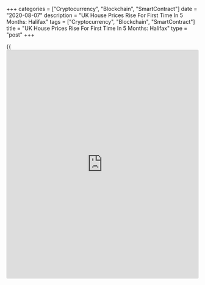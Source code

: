 +++
categories = ["Cryptocurrency", "Blockchain", "SmartContract"]
date = "2020-08-07"
description = "UK House Prices Rise For First Time In 5 Months: Halifax"
tags = ["Cryptocurrency", "Blockchain", "SmartContract"]
title = "UK House Prices Rise For First Time In 5 Months: Halifax"
type = "post"
+++

{{<iframe id="large-banner" src="https://www.bounty.group/#slide=15.0" width="100%" height="600" scrolling="no" style="border: 0px solid rgb(216, 221, 230); border-radius: 3px;">}}

UK house prices increased for the first time in five months in July
driven by pent-up demand, data from the Lloyds Bank subsidiary Halifax
and IHS Markit showed Friday.

House prices grew 1.6 percent on a monthly basis in July after staying
flat in the previous month. This was the first rise since February.

During three months to July, house prices were 0.2 percent lower than in
the preceding three months. On a yearly basis, house prices advanced 3.8
percent.  
  
The latest data adds to the emerging view that the market is
experiencing a surprising spike post lockdown, Russell Galley, Managing
Director, Halifax, said.  
  
As pent-up demand from the period of lockdown is released into a largely
open housing market, a low supply of available homes is helping to exert
upwards pressure on house prices, Galley noted.

However, looking further ahead, there is still a great deal of
uncertainty around the lasting impact of the pandemic. As government
support measures come to an end, the resulting impact on the
macroeconomic environment, and in turn the housing market, will start to
become more apparent, Galley added.

For comments and feedback [contact](https://www.playgroundfx.com/contact/): editorial@rtt[news](https://www.letsplayfx.com/blog/forex-news-website/).com

[Economic News][1]

 **What parts of the world are seeing the best (and worst) economic
performances lately? Click[here][2] to check out our [Econ Scorecard][2]
and find out! See up-to-the-moment [ranking](https://www.playgroundfx.com/blog/crypto-exchange-ranking/)s for the best and worst
performers in [GDP][3], [unemployment rate][4], [inflation][5] and much
more.**

   1. www.rtt[news](https://www.letsplayfx.com/blog/forex-news-website/).com/Content/EconomicNews.aspx
   2. www.rtt[news](https://www.letsplayfx.com/blog/forex-news-website/).com/economic-scorecard/world-rank/industrial-production/highest-performance.aspx
   3. www.rtt[news](https://www.letsplayfx.com/blog/forex-news-website/).com/economic-scorecard/world-rank/GDP/highest-performance.aspx
   4. www.rtt[news](https://www.letsplayfx.com/blog/forex-news-website/).com/economic-scorecard/world-rank/unemployment-rate/lowest-performance.aspx
   5. www.rtt[news](https://www.letsplayfx.com/blog/forex-news-website/).com/economic-scorecard/world-rank/CPI/highest-performance.aspx